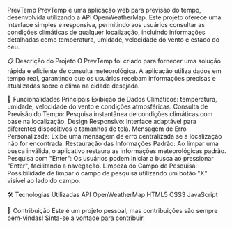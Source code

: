 PrevTemp
PrevTemp é uma aplicação web para previsão do tempo, desenvolvida utilizando a API OpenWeatherMap. Este projeto oferece uma interface simples e responsiva, permitindo aos usuários consultar as condições climáticas de qualquer localização, incluindo informações detalhadas como temperatura, umidade, velocidade do vento e estado do céu.

📋 Descrição do Projeto
O PrevTemp foi criado para fornecer uma solução rápida e eficiente de consulta meteorológica. A aplicação utiliza dados em tempo real, garantindo que os usuários recebam informações precisas e atualizadas sobre o clima na cidade desejada.

🚀 Funcionalidades Principais
Exibição de Dados Climáticos: temperatura, umidade, velocidade do vento e condições atmosféricas.
Consulta de Previsão do Tempo: Pesquisa instantânea de condições climáticas com base na localização.
Design Responsivo: Interface adaptável para diferentes dispositivos e tamanhos de tela.
Mensagem de Erro Personalizada: Exibe uma mensagem de erro centralizada se a localização não for encontrada.
Restauração das Informações Padrão: Ao limpar uma busca inválida, o aplicativo restaura as informações meteorológicas padrão.
Pesquisa com "Enter": Os usuários podem iniciar a busca ao pressionar "Enter", facilitando a navegação.
Limpeza do Campo de Pesquisa: Possibilidade de limpar o campo de pesquisa utilizando um botão "X" visível ao lado do campo.

🛠️ Tecnologias Utilizadas
API OpenWeatherMap
HTML5
CSS3
JavaScript

🤝 Contribuição
Este é um projeto pessoal, mas contribuições são sempre bem-vindas! Sinta-se à vontade para contribuir.
